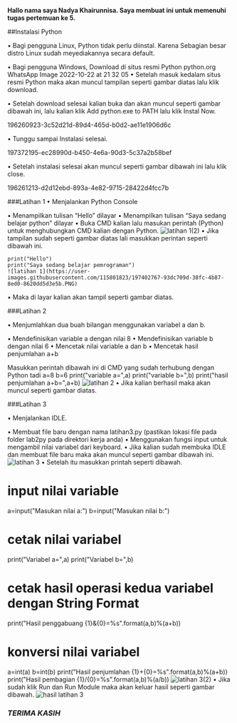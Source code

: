 **Hallo nama saya Nadya Khairunnisa. Saya membuat ini untuk memenuhi tugas pertemuan ke 5.**

##Instalasi Python

• Bagi pengguna Linux, Python tidak perlu diinstal. Karena Sebagian besar distro Linux sudah meyediakannya secara default.

• Bagi pengguna Windows, Download di situs resmi Python python.org WhatsApp Image 2022-10-22 at 21 32 05 • Setelah masuk kedalam situs resmi Python maka akan muncul tampilan seperti gambar diatas lalu klik download.

• Setelah download selesai kalian buka dan akan muncul seperti gambar dibawah ini, lalu kalian klik Add python.exe to PATH lalu klik Instal Now.

196260923-3c52d21d-89d4-465d-b0d2-ae11e1906d6c

• Tunggu sampai Instalasi selesai.

197372195-ec28990d-b450-4e6a-90d3-5c37a2b58bef

• Setelah instalasi selesai akan muncul seperti gambar dibawah ini lalu klik close.

196261213-d2d12ebd-893a-4e82-9715-28422d4fcc7b

###Latihan 1
• Menjalankan Python Console

• Menampilkan tulisan “Hello” dilayar
• Menampilkan tulisan “Saya sedang belajar python” dilayar
• Buka CMD kalian lalu masukan perintah (Python) untuk menghubungkan CMD kalian dengan Python.
![latihan 1(2)](https://user-images.githubusercontent.com/115801823/197402732-80835cde-1c50-4a21-a164-c2084f6ac152.PNG)
• Jika tampilan sudah seperti gambar diatas lali masukkan perintan seperti dibawah ini.

    print("Hello")
    print("Saya sedang belajar pemrograman")
    ![latihan 1](https://user-images.githubusercontent.com/115801823/197402767-93dc709d-38fc-4b87-8ed0-8620dd5d3e5b.PNG)
• Maka di layar kalian akan tampil seperti gambar diatas.

###Latihan 2

• Menjumlahkan dua buah bilangan menggunakan variabel a dan b.

• Mendefinisikan variable a dengan nilai 8
• Mendefinisikan variable b dengan nilai 6
• Mencetak nilai variable a dan b
• Mencetak hasil penjumlahan a+b

Masukkan perintah dibawah ini di CMD yang sudah terhubung dengan Python tadi
a=8
b=6
print("variable a=",a)
print("variable b=",b)
print("hasil penjumlahan a+b=",a+b)
![latihan 2](https://user-images.githubusercontent.com/115801823/197402817-13314ea7-fd07-4e32-aad6-2e5adab25229.PNG)
• Jika kalian berhasil maka akan muncul seperti gambar diatas.

###Latihan 3

• Menjalankan IDLE.

• Membuat file baru dengan nama latihan3.py (pastikan lokasi file pada folder lab2py pada direktori kerja anda)
• Menggunakan fungsi input untuk mengambil nilai variabel dari keyboard.
• Jika kalian sudah membuka IDLE dan membuat file baru maka akan muncul seperti gambar dibawah ini.
![latihan 3](https://user-images.githubusercontent.com/115801823/197402862-1319c6f1-43af-4554-83d4-b3ebc34f2640.PNG)
• Setelah itu masukkan printah seperti dibawah.

# input nilai variable
a=input("Masukan nilai a:")
b=input("Masukan nilai b:")

# cetak nilai variabel
print("Variabel a=",a)
print("Variabel b=",b)

# cetak hasil operasi kedua variabel dengan String Format
print("Hasil penggabuang {1}&{0}=%s".format(a,b)%(a+b))

# konversi nilai variabel
a=int(a)
b=int(b)
print("Hasil penjumlahan {1}+{0}=%s".format(a,b)%(a+b))
print("Hasil pembagian {1}/{0}=%s".format(a,b)%(a/b))
![latihan 3(2)](https://user-images.githubusercontent.com/115801823/197402899-e0fdae8a-035e-4173-b0d8-c447916b2141.PNG)
• Jika sudah klik Run dan Run Module maka akan keluar hasil seperti gambar dibawah.
![hasil latihan 3](https://user-images.githubusercontent.com/115801823/197402931-1a358ff0-05b2-461c-a55b-a23b71e91273.PNG)
### *TERIMA KASIH*
